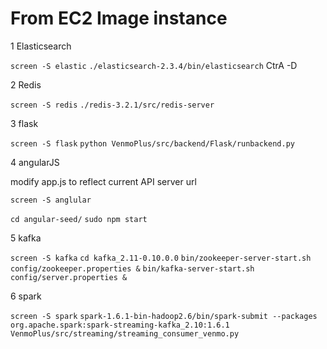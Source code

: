 
From EC2 Image instance
=======

1  Elasticsearch

`screen -S elastic`
`./elasticsearch-2.3.4/bin/elasticsearch`
CtrA -D

2  Redis

`screen -S redis`
`./redis-3.2.1/src/redis-server`

3  flask

`screen -S flask`
`python VenmoPlus/src/backend/Flask/runbackend.py`

4  angularJS

modify app.js to reflect current API server url

`screen -S anglular`

`cd angular-seed/`
`sudo npm start`

5  kafka

`screen -S kafka`
`cd kafka_2.11-0.10.0.0`
`bin/zookeeper-server-start.sh config/zookeeper.properties &`
`bin/kafka-server-start.sh config/server.properties &`

6  spark

`screen -S spark`
`spark-1.6.1-bin-hadoop2.6/bin/spark-submit --packages org.apache.spark:spark-streaming-kafka_2.10:1.6.1 VenmoPlus/src/streaming/streaming_consumer_venmo.py`

